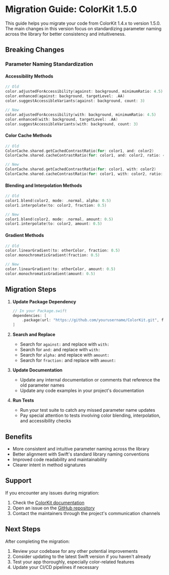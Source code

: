 # Migration Guide: ColorKit 1.5.0

This guide helps you migrate your code from ColorKit 1.4.x to version 1.5.0. The main changes in this version focus on standardizing parameter naming across the library for better consistency and intuitiveness.

## Breaking Changes

### Parameter Naming Standardization

#### Accessibility Methods
```swift
// Old
color.adjustedForAccessibility(against: background, minimumRatio: 4.5)
color.enhanced(against: background, targetLevel: .AA)
color.suggestAccessibleVariants(against: background, count: 3)

// New
color.adjustedForAccessibility(with: background, minimumRatio: 4.5)
color.enhanced(with: background, targetLevel: .AA)
color.suggestAccessibleVariants(with: background, count: 3)
```

#### Color Cache Methods
```swift
// Old
ColorCache.shared.getCachedContrastRatio(for: color1, and: color2)
ColorCache.shared.cacheContrastRatio(for: color1, and: color2, ratio: 4.5)

// New
ColorCache.shared.getCachedContrastRatio(for: color1, with: color2)
ColorCache.shared.cacheContrastRatio(for: color1, with: color2, ratio: 4.5)
```

#### Blending and Interpolation Methods
```swift
// Old
color1.blend(color2, mode: .normal, alpha: 0.5)
color1.interpolate(to: color2, fraction: 0.5)

// New
color1.blend(color2, mode: .normal, amount: 0.5)
color1.interpolate(to: color2, amount: 0.5)
```

#### Gradient Methods
```swift
// Old
color.linearGradient(to: otherColor, fraction: 0.5)
color.monochromaticGradient(fraction: 0.5)

// New
color.linearGradient(to: otherColor, amount: 0.5)
color.monochromaticGradient(amount: 0.5)
```

## Migration Steps

1. **Update Package Dependency**
   ```swift
   // In your Package.swift
   dependencies: [
       .package(url: "https://github.com/yourusername/ColorKit.git", from: "1.5.0")
   ]
   ```

2. **Search and Replace**
   - Search for `against:` and replace with `with:`
   - Search for `and:` and replace with `with:`
   - Search for `alpha:` and replace with `amount:`
   - Search for `fraction:` and replace with `amount:`

3. **Update Documentation**
   - Update any internal documentation or comments that reference the old parameter names
   - Update any code examples in your project's documentation

4. **Run Tests**
   - Run your test suite to catch any missed parameter name updates
   - Pay special attention to tests involving color blending, interpolation, and accessibility checks

## Benefits

- More consistent and intuitive parameter naming across the library
- Better alignment with Swift's standard library naming conventions
- Improved code readability and maintainability
- Clearer intent in method signatures

## Support

If you encounter any issues during migration:
1. Check the [ColorKit documentation](https://github.com/yourusername/ColorKit/wiki)
2. Open an issue on the [GitHub repository](https://github.com/yourusername/ColorKit/issues)
3. Contact the maintainers through the project's communication channels

## Next Steps

After completing the migration:
1. Review your codebase for any other potential improvements
2. Consider updating to the latest Swift version if you haven't already
3. Test your app thoroughly, especially color-related features
4. Update your CI/CD pipelines if necessary 